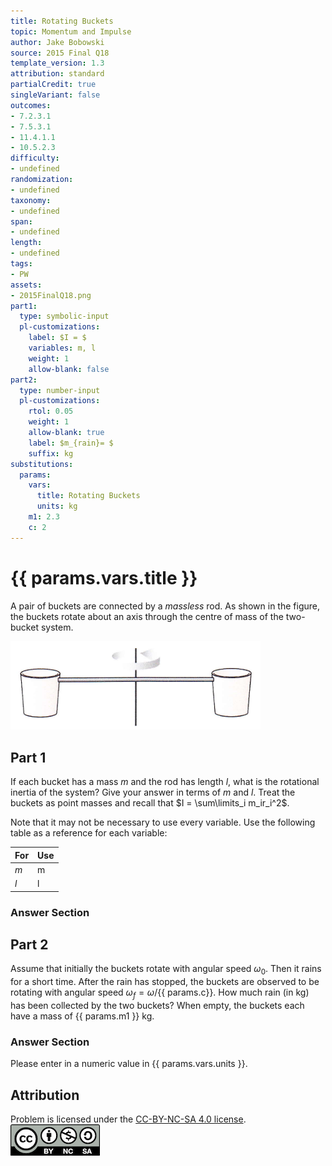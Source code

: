 ```yaml
---
title: Rotating Buckets
topic: Momentum and Impulse
author: Jake Bobowski
source: 2015 Final Q18
template_version: 1.3
attribution: standard
partialCredit: true
singleVariant: false
outcomes:
- 7.2.3.1
- 7.5.3.1
- 11.4.1.1
- 10.5.2.3
difficulty:
- undefined
randomization:
- undefined
taxonomy:
- undefined
span:
- undefined
length:
- undefined
tags:
- PW
assets:
- 2015FinalQ18.png
part1:
  type: symbolic-input
  pl-customizations:
    label: $I = $
    variables: m, l
    weight: 1
    allow-blank: false
part2:
  type: number-input
  pl-customizations:
    rtol: 0.05
    weight: 1
    allow-blank: true
    label: $m_{rain}= $
    suffix: kg
substitutions:
  params:
    vars:
      title: Rotating Buckets
      units: kg
    m1: 2.3
    c: 2
---
```

# {{ params.vars.title }}
A pair of buckets are connected by a *massless* rod. As shown in the figure, the buckets rotate about an axis through the centre of mass of the two-bucket system.

<img alt="Two buckets connected by a rod rotating anti-clockwise." src="2015FinalQ18.png" width=400>

## Part 1

If each bucket has a mass $m$ and the rod has length $l$, what is the rotational inertia of the system? Give your answer in terms of $m$ and $l$. Treat the buckets as point masses and recall that $I = \sum\limits_i m_ir_i^2$.

Note that it may not be necessary to use every variable. Use the following table as a reference for each variable:

| For  | Use   |
|----------|-------|
| $m$  | m  |
| $l$  | l  |

### Answer Section

## Part 2

Assume that initially the buckets rotate with angular speed $\omega_0$. Then it rains for a short time. After the rain has stopped, the buckets are observed to be rotating with angular speed $\omega_f = \omega/${{ params.c}}. How much rain (in kg) has been collected by the two buckets? When empty, the buckets each have a mass of {{ params.m1 }} kg.

### Answer Section

Please enter in a numeric value in {{ params.vars.units }}.

## Attribution

Problem is licensed under the [CC-BY-NC-SA 4.0 license](https://creativecommons.org/licenses/by-nc-sa/4.0/).<br> ![The Creative Commons 4.0 license requiring attribution-BY, non-commercial-NC, and share-alike-SA license.](https://raw.githubusercontent.com/firasm/bits/master/by-nc-sa.png)